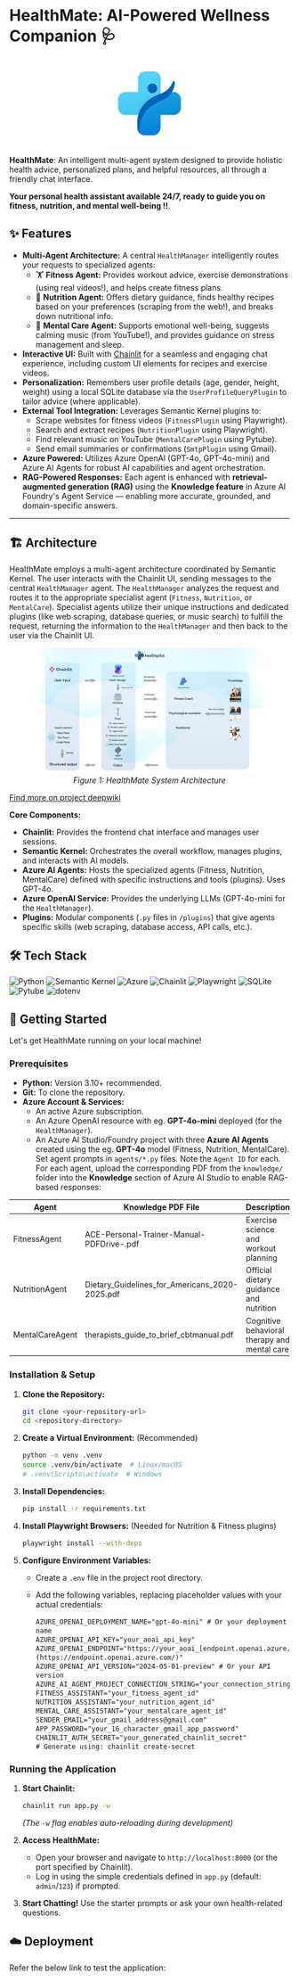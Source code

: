# HealthMate: AI-Powered Wellness Companion 🩺
<!-- 🚀 -->

<p align="center">
  <img src="./public/logo_light.png" alt="HealthMate Logo" width="150"/>
</p>

**HealthMate**: An intelligent multi-agent system designed to provide holistic health advice, personalized plans, and helpful resources, all through a friendly chat interface.

**Your personal health assistant available 24/7, ready to guide you on fitness, nutrition, and mental well-being !!**.
<!-- 
Whether you're looking to get fit, eat healthier, or manage stress, HealthMate acts as your knowledgeable guide, orchestrating specialized AI agents to deliver the best possible support. -->

## ✨ Features

* **Multi-Agent Architecture:** A central `HealthManager` intelligently routes your requests to specialized agents:
    * 🏋️ **Fitness Agent:** Provides workout advice, exercise demonstrations (using real videos!), and helps create fitness plans.
    * 🍎 **Nutrition Agent:** Offers dietary guidance, finds healthy recipes based on your preferences (scraping from the web!), and breaks down nutritional info.
    * 🧠 **Mental Care Agent:** Supports emotional well-being, suggests calming music (from YouTube!), and provides guidance on stress management and sleep.
* **Interactive UI:** Built with [Chainlit](https://chainlit.io/) for a seamless and engaging chat experience, including custom UI elements for recipes and exercise videos.
* **Personalization:** Remembers user profile details (age, gender, height, weight) using a local SQLite database via the `UserProfileQueryPlugin` to tailor advice (where applicable).
* **External Tool Integration:** Leverages Semantic Kernel plugins to:
    * Scrape websites for fitness videos (`FitnessPlugin` using Playwright).
    * Search and extract recipes (`NutritionPlugin` using Playwright).
    * Find relevant music on YouTube (`MentalCarePlugin` using Pytube).
    * Send email summaries or confirmations (`SmtpPlugin` using Gmail).
    <!-- * *(Optional: Add ICS Calendar generation if implemented)* -->
* **Azure Powered:** Utilizes Azure OpenAI (GPT-4o, GPT-4o-mini) and Azure AI Agents for robust AI capabilities and agent orchestration.
* **RAG-Powered Responses:** Each agent is enhanced with **retrieval-augmented generation (RAG)** using the **Knowledge feature** in Azure AI Foundry's Agent Service — enabling more accurate, grounded, and domain-specific answers.


---

## 🏗️ Architecture

HealthMate employs a multi-agent architecture coordinated by Semantic Kernel. The user interacts with the Chainlit UI, sending messages to the central `HealthManager` agent. The `HealthManager` analyzes the request and routes it to the appropriate specialist agent (`Fitness`, `Nutrition`, or `MentalCare`). Specialist agents utilize their unique instructions and dedicated plugins (like web scraping, database queries, or music search) to fulfill the request, returning the information to the `HealthManager` and then back to the user via the Chainlit UI.

<p align="center">
  <img src="./architecture.jpg" alt="HealthMate Architecture Diagram" width="80%"/>
  <br/><em>Figure 1: HealthMate System Architecture</em>
</p>

[Find more on project deepwiki](https://deepwiki.com/realzjc/HealthMate)

**Core Components:**

* **Chainlit:** Provides the frontend chat interface and manages user sessions.
* **Semantic Kernel:** Orchestrates the overall workflow, manages plugins, and interacts with AI models.
* **Azure AI Agents:** Hosts the specialized agents (Fitness, Nutrition, MentalCare) defined with specific instructions and tools (plugins). Uses GPT-4o.
* **Azure OpenAI Service:** Provides the underlying LLMs (GPT-4o-mini for the `HealthManager`).
* **Plugins:** Modular components (`.py` files in `/plugins`) that give agents specific skills (web scraping, database access, API calls, etc.).

## 🛠️ Tech Stack

![Python](https://img.shields.io/badge/Python-3.11+-blue?style=for-the-badge&logo=python&logoColor=white)
![Semantic Kernel](https://img.shields.io/badge/Semantic%20Kernel-Microsoft-orange?style=for-the-badge)
![Azure](https://img.shields.io/badge/Azure-OpenAI%20%26%20AI%20Agents-blue?style=for-the-badge&logo=microsoftazure&logoColor=white)
![Chainlit](https://img.shields.io/badge/Chainlit-UI-green?style=for-the-badge)
![Playwright](https://img.shields.io/badge/Playwright-Web%20Scraping-darkgreen?style=for-the-badge&logo=playwright)
![SQLite](https://img.shields.io/badge/SQLite-Database-blue?style=for-the-badge&logo=sqlite&logoColor=white)
![Pytube](https://img.shields.io/badge/Pytube-YouTube-red?style=for-the-badge&logo=youtube)
![dotenv](https://img.shields.io/badge/dotenv-Config-yellow?style=for-the-badge)

## 🚀 Getting Started

Let's get HealthMate running on your local machine!

### Prerequisites

* **Python:** Version 3.10+ recommended.
* **Git:** To clone the repository.
* **Azure Account & Services:**
    * An active Azure subscription.
    * An Azure OpenAI resource with eg. **GPT-4o-mini** deployed (for the `HealthManager`).
    * An Azure AI Studio/Foundry project with three **Azure AI Agents** created using the eg. **GPT-4o** model (Fitness, Nutrition, MentalCare). Set agent prompts in `agents/*.py` files. Note the `Agent ID` for each. For each agent, upload the corresponding PDF from the `knowledge/` folder into the **Knowledge** section of Azure AI Studio to enable RAG-based responses:

| Agent            | Knowledge PDF File                                      | Description                                |
|------------------|---------------------------------------------------------|--------------------------------------------|
| FitnessAgent     | ACE-Personal-Trainer-Manual-PDFDrive-.pdf              | Exercise science and workout planning      |
| NutritionAgent   | Dietary_Guidelines_for_Americans_2020-2025.pdf         | Official dietary guidance and nutrition    |
| MentalCareAgent  | therapists_guide_to_brief_cbtmanual.pdf                | Cognitive behavioral therapy and mental care |

### Installation & Setup

1.  **Clone the Repository:**
    ```bash
    git clone <your-repository-url>
    cd <repository-directory>
    ```

2.  **Create a Virtual Environment:** (Recommended)
    ```bash
    python -m venv .venv
    source .venv/bin/activate  # Linux/macOS
    # .venv\Scripts\activate  # Windows
    ```

3.  **Install Dependencies:**
    ```bash
    pip install -r requirements.txt
    ```

4.  **Install Playwright Browsers:** (Needed for Nutrition & Fitness plugins)
    ```bash
    playwright install --with-deps
    ```

5.  **Configure Environment Variables:**
    * Create a `.env` file in the project root directory.
    * Add the following variables, replacing placeholder values with your actual credentials:

        ```dotenv
        AZURE_OPENAI_DEPLOYMENT_NAME="gpt-4o-mini" # Or your deployment name
        AZURE_OPENAI_API_KEY="your_aoai_api_key"
        AZURE_OPENAI_ENDPOINT="https://your_aoai_[endpoint.openai.azure.com/](https://endpoint.openai.azure.com/)"
        AZURE_OPENAI_API_VERSION="2024-05-01-preview" # Or your API version
        AZURE_AI_AGENT_PROJECT_CONNECTION_STRING="your_connection_string"
        FITNESS_ASSISTANT="your_fitness_agent_id"
        NUTRITION_ASSISTANT="your_nutrition_agent_id"
        MENTAL_CARE_ASSISTANT="your_mentalcare_agent_id"
        SENDER_EMAIL="your_gmail_address@gmail.com"
        APP_PASSWORD="your_16_character_gmail_app_password"
        CHAINLIT_AUTH_SECRET="your_generated_chainlit_secret" 
        # Generate using: chainlit create-secret
        ```

### Running the Application

1.  **Start Chainlit:**
    ```bash
    chainlit run app.py -w
    ```
    *(The `-w` flag enables auto-reloading during development)*

2.  **Access HealthMate:**
    * Open your browser and navigate to `http://localhost:8000` (or the port specified by Chainlit).
    * Log in using the simple credentials defined in `app.py` (default: `admin`/`123`) if prompted.

3.  **Start Chatting!** Use the starter prompts or ask your own health-related questions.

## ☁️ Deployment

Refer the below link to test the application:
<!-- 
Project Link: https://HealthMate-ebb2fue5ewbegcgv.eastus2-01.azurewebsites.net -->

<!-- ## 💡 Future Improvements

* **Persistent & Scalable Storage:** Replace SQLite with a cloud database (e.g., Azure SQL, Cosmos DB) for user profiles.
* **Enhanced Personalization:** Track progress, preferences, and provide proactive recommendations.
* **Wearable Integration:** Connect with fitness trackers or health APIs.
* **Calendar Integration:** Implement direct calendar event creation (using `.ics` generation or potentially MS Graph/Google Calendar API).
* **More Modalities:** Explore image analysis (e.g., food logging) or voice input. -->

<!-- ## 🙏 Acknowledgements

* The [Semantic Kernel](https://github.com/microsoft/semantic-kernel) team for the powerful orchestration framework.
* The [Chainlit](https://chainlit.io/) team for the awesome chat UI library.
* Azure AI and OpenAI for the cutting-edge AI models. -->

<!-- ## Team
- **Yushuhong Lin** ([ylin766](https://github.com/ylin766))
- **Akhil Deshneni** ([deshneni-akhil](https://github.com/deshneni-akhil)) -->
